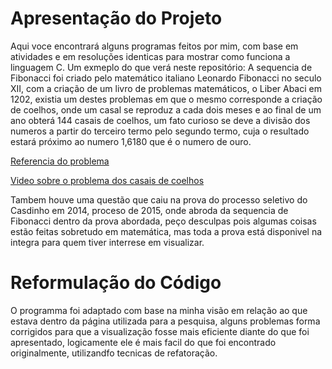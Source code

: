 # Apresentação do Projeto

Aqui voce encontrará alguns programas feitos por mim, com base em atividades e em resoluções identicas para mostrar como funciona a linguagem C.
Um exmeplo do que verá neste repositório:
A sequencia de Fibonacci foi criado pelo matemático italiano Leonardo Fibonacci no seculo XII, com a criação de um livro de problemas matemáticos, o Liber Abaci em 1202, existia um destes problemas em que o mesmo corresponde a criação de coelhos, onde um casal se reproduz a cada dois meses e ao final de um ano obterá 144 casais de coelhos, um fato curioso se deve a divisão dos numeros a partir do terceiro termo pelo segundo termo, cuja o resultado estará próximo ao numero 1,6180 que é o numero de ouro.

<a href="https://pt.wikipedia.org/wiki/Sequ%C3%AAncia_de_Fibonacci">Referencia do problema</a>

<a href="http://www.dominiopublico.gov.br/pesquisa/DetalheObraForm.do?select_action=&co_obra=20799">Video sobre o problema dos casais de coelhos</a>

Tambem houve uma questão que caiu na prova do processo seletivo do Casdinho em 2014, proceso de 2015, onde abroda da sequencia de Fibonacci dentro da prova abordada, peço desculpas pois algumas coisas estão feitas sobretudo em matemática, mas toda a prova está disponivel na integra para quem tiver interrese em visualizar.

# Reformulação do Código

O programma foi adaptado com base na minha visão em relação ao que estava dentro da página utilizada para a pesquisa, alguns problemas forma corrigidos para que a visualização fosse mais eficiente diante do que foi apresentado, logicamente ele é mais facil do que foi encontrado originalmente, utilizandfo tecnicas de refatoração.
